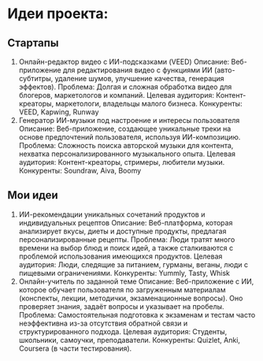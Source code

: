 # Идеи проекта:
## Стартапы
1) Онлайн-редактор видео с ИИ-подсказками (VEED)
   Описание: Веб-приложение для редактирования видео с функциями ИИ (авто-субтитры, удаление шумов, улучшение качества, генерация эффектов).
   Проблема: Долгая и сложная обработка видео для блогеров, маркетологов и компаний.
   Целевая аудитория: Контент-креаторы, маркетологи, владельцы малого бизнеса.
   Конкуренты: VEED, Kapwing, Runway
2) Генератор ИИ-музыки под настроение и интересы пользователя
   Описание: Веб-приложение, создающее уникальные треки на основе предпочтений пользователя, используя ИИ-композицию.
   Проблема: Сложность поиска авторской музыки для контента, нехватка персонализированного музыкального опыта.
   Целевая аудитория: Контент-креаторы, стримеры, любители музыки.
   Конкуренты: Soundraw, Aiva, Boomy
## Мои идеи

1) ИИ-рекомендации уникальных сочетаний продуктов и индивидуальных рецептов
   Описание: Веб-платформа, которая анализирует вкусы, диеты и доступные продукты, предлагая персонализированные рецепты.
   Проблема: Люди тратят много времени на выбор блюд и поиск идей, а также сталкиваются с проблемой использования имеющихся продуктов.
   Целевая аудитория: Люди, следящие за питанием, гурманы, веганы, люди с пищевыми ограничениями.
   Конкуренты: Yummly, Tasty, Whisk
2) Онлайн-учитель по заданной теме
   Описание: Веб-приложение с ИИ, которое обучает пользователя по загруженным материалам (конспекты, лекции, методички, экзаменационные вопросы). Оно проверяет знания, задаёт вопросы и указывает на пробелы.
   Проблема: Самостоятельная подготовка к экзаменам и тестам часто неэффективна из-за отсутствия обратной связи и структурированного подхода.
   Целевая аудитория: Студенты, школьники, самоучки, преподаватели.
   Конкуренты: Quizlet, Anki, Coursera (в части тестирования).
